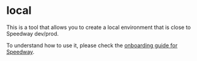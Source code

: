 # local

This is a tool that allows you to create a local environment that is close to
Speedway dev/prod.

To understand how to use it, please check the
[onboarding guide for Speedway](/ns/id/docs/int/onboarding/speedway/local_cluster_deployment.md).
